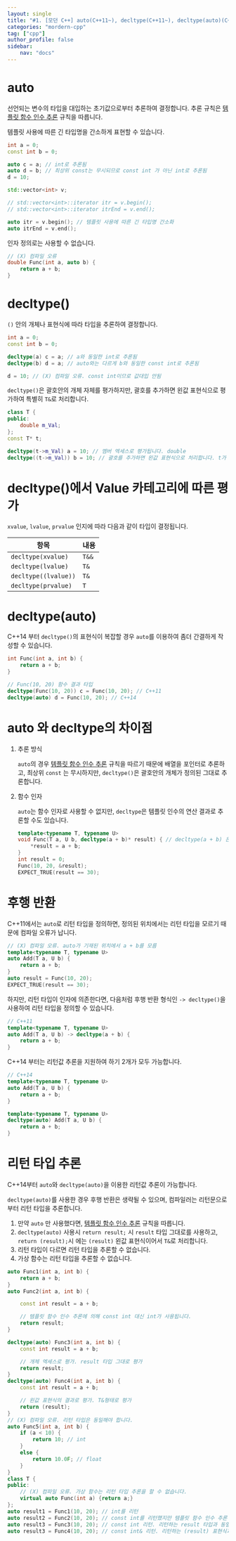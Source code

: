 ```yaml
---
layout: single
title: "#1. [모던 C++] auto(C++11~), decltype(C++11~), decltype(auto)(C++14~), 후행 반환(C++11~), 리턴 타입 추론(C++14~)"
categories: "mordern-cpp"
tag: ["cpp"]
author_profile: false
sidebar: 
    nav: "docs"
---
```


# auto

선언되는 변수의 타입을 대입하는 초기값으로부터 추론하여 결정합니다. 추론 규칙은 [템플릿 함수 인수 추론](https://tango1202.github.io/classic-cpp-stl/classic-cpp-stl-template-argument-deduction/#%ED%85%9C%ED%94%8C%EB%A6%BF-%ED%95%A8%EC%88%98-%EC%9D%B8%EC%88%98-%EC%B6%94%EB%A1%A0) 규칙을 따릅니다.

템플릿 사용에 따른 긴 타입명을 간소하게 표현할 수 있습니다.

```cpp
int a = 0;
const int b = 0;

auto c = a; // int로 추론됨
auto d = b; // 최상위 const는 무시되므로 const int 가 아닌 int로 추론됨
d = 10;

std::vector<int> v;

// std::vector<int>::iterator itr = v.begin(); 
// std::vector<int>::iterator itrEnd = v.end();

auto itr = v.begin(); // 템플릿 사용에 따른 긴 타입명 간소화
auto itrEnd = v.end();
```

인자 정의로는 사용할 수 없습니다.

```cpp
// (X) 컴파일 오류
double Func(int a, auto b) {
    return a + b;   
}
```

# decltype()

`()` 안의 개체나 표현식에 따라 타입을 추론하여 결정합니다.

```cpp
int a = 0;
const int b = 0;

decltype(a) c = a; // a와 동일한 int로 추론됨
decltype(b) d = a; // auto와는 다르게 b와 동일한 const int로 추론됨

d = 10; // (X) 컴파일 오류. const int이므로 값대입 안됨
```
`decltype()`은 괄호안의 개체 자체를 평가하지만, 괄호를 추가하면 왼값 표현식으로 평가하여 특별히 `T&`로 처리합니다.

```cpp
class T {
public:
    double m_Val;
};
const T* t;

decltype(t->m_Val) a = 10; // 멤버 엑세스로 평가됩니다. double
decltype((t->m_Val)) b = 10; // 괄호를 추가하면 왼값 표현식으로 처리합니다. t가 const 이므로 const double&
```

# decltype()에서 Value 카테고리에 따른 평가

`xvalue`, `lvalue`, `prvalue` 인지에 따라 다음과 같이 타입이 결정됩니다.

|항목|내용|
|--|--|
|`decltype(xvalue)`|`T&&`|
|`decltype(lvalue)`|`T&`|
|`decltype((lvalue))`|`T&`|
|`decltype(prvalue)`|`T`|

# decltype(auto)

C++14 부터 `decltype()`의 표현식이 복잡할 경우 `auto`를 이용하여 좀더 간결하게 작성할 수 있습니다.

```cpp
int Func(int a, int b) {
    return a + b;
}

// Func(10, 20) 함수 결과 타입
decltype(Func(10, 20)) c = Func(10, 20); // C++11
decltype(auto) d = Func(10, 20); // C++14
```

# auto 와 decltype의 차이점

1. 추론 방식
   
    `auto`의 경우 [템플릿 함수 인수 추론](https://tango1202.github.io/classic-cpp-stl/classic-cpp-stl-template-argument-deduction/#%ED%85%9C%ED%94%8C%EB%A6%BF-%ED%95%A8%EC%88%98-%EC%9D%B8%EC%88%98-%EC%B6%94%EB%A1%A0) 규칙을 따르기 때문에 배열을 포인터로 추론하고, 최상위 `const` 는 무시하지만, `decltype()`은 괄호안의 개체가 정의된 그대로 추론합니다.

2. 함수 인자
   
   `auto`는 함수 인자로 사용할 수 없지만, `decltype`은 템플릿 인수의 연산 결과로 추론할 수도 있습니다.

    ```cpp
    template<typename T, typename U>
    void Func(T a, U b, decltype(a + b)* result) { // decltype(a + b) 은 int
        *result = a + b;
    }
    int result = 0;
    Func(10, 20, &result);
    EXPECT_TRUE(result == 30);     
    ```

# 후행 반환

C++11에서는 `auto`로 리턴 타입을 정의하면, 정의된 위치에서는 리턴 타입을 모르기 때문에 컴파일 오류가 납니다.

```cpp
// (X) 컴파일 오류. auto가 기재된 위치에서 a + b를 모름
template<typename T, typename U>
auto Add(T a, U b) { 
    return a + b;
}
auto result = Func(10, 20);
EXPECT_TRUE(result == 30);     
```

하지만, 리턴 타입이 인자에 의존한다면, 다음처럼 후행 반환 형식인 `-> decltype()`을 사용하여 리턴 타입을 정의할 수 있습니다.

```cpp
// C++11
template<typename T, typename U>
auto Add(T a, U b) -> decltype(a + b) { 
    return a + b;
} 
```

C++14 부터는 리턴값 추론을 지원하여 하기 2개가 모두 가능합니다.

```cpp
// C++14
template<typename T, typename U>
auto Add(T a, U b) { 
    return a + b;
}

template<typename T, typename U>
decltype(auto) Add(T a, U b) { 
    return a + b;
}
```

# 리턴 타입 추론

C++14부터 `auto`와 `decltype(auto)`을 이용한 리턴값 추론이 가능합니다.

`decltype(auto)`를 사용한 경우 후행 반환은 생략될 수 있으며, 컴파일러는 리턴문으로부터 리턴 타입을 추론합니다. 

1. 만약 `auto` 만 사용했다면, [템플릿 함수 인수 추론](https://tango1202.github.io/classic-cpp-stl/classic-cpp-stl-template-argument-deduction/#%ED%85%9C%ED%94%8C%EB%A6%BF-%ED%95%A8%EC%88%98-%EC%9D%B8%EC%88%98-%EC%B6%94%EB%A1%A0) 규칙을 따릅니다.
2. `decltype(auto)` 사용시 `return result;` 시 `result` 타입 그대로를 사용하고, `return (result);`시 에는 `(result)` 왼값 표현식이어서 `T&`로 처리합니다.
3. 리턴 타입이 다르면 리턴 타입을 추론할 수 없습니다.
4. 가상 함수는 리턴 타입을 추론할 수 없습니다.

```cpp
auto Func1(int a, int b) {
    return a + b;
}
auto Func2(int a, int b) {

    const int result = a + b;

    // 템플릿 함수 인수 추론에 의해 const int 대신 int가 사용됩니다.
    return result;
}

decltype(auto) Func3(int a, int b) {
    const int result = a + b;

    // 개체 엑세스로 평가. result 타입 그대로 평가
    return result; 
}
decltype(auto) Func4(int a, int b) {
    const int result = a + b;

    // 왼값 표현식의 결과로 평가. T&형태로 평가
    return (result); 
}
// (X) 컴파일 오류. 리턴 타입은 동일해야 합니다.
auto Func5(int a, int b) {
    if (a < 10) {
        return 10; // int
    }
    else {
        return 10.0F; // float
    }
}
class T {
public:
    // (X) 컴파일 오류. 가상 함수는 리턴 타입 추론을 할 수 없습니다.
    virtual auto Func(int a) {return a;}
};
auto result1 = Func1(10, 20); // int를 리턴
auto result2 = Func2(10, 20); // const int를 리턴했지만 템플릿 함수 인수 추론 규칙에 따라 int를 리턴
auto result3 = Func3(10, 20); // const int 리턴. 리턴하는 result 타입과 동일
auto result3 = Func4(10, 20); // const int& 리턴. 리턴하는 (result) 표현식과 동일
```

